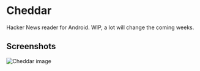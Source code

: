 # Cheddar
Hacker News reader for Android. WIP, a lot will change the coming weeks.

## Screenshots

![Cheddar image](http://i.imgur.com/CkfUyjc.png)

